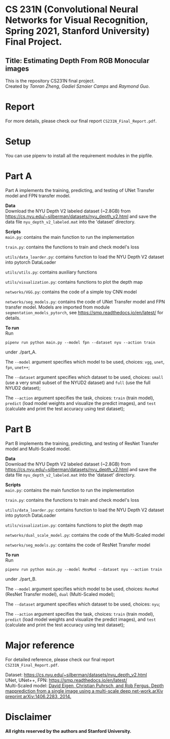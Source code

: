 # CS 231N (Convolutional Neural Networks for Visual Recognition, Spring 2021, Stanford University) Final Project.
## Title: Estimating Depth From RGB Monocular images

This is the repository CS231N final project.  
Created by *Tanran Zheng*, *Gadiel Sznaier Camps* and *Raymond Guo*.

# Report
For more details, please check our final report `CS231N_Final_Report.pdf`.

# Setup
You can use pipenv to install all the requirement modules in the pipfile.

# Part A
Part A implements the training, predicting, and testing of UNet Transfer model and FPN transfer model.

**Data**  
Download the NYU Depth V2 labeled dataset (~2.8GB) from https://cs.nyu.edu/~silberman/datasets/nyu_depth_v2.html and save the data file `nyu_depth_v2_labeled.mat` into the 'dataset' directory.


**Scripts**  
`main.py`: contains the main function to run the implementation  

`train.py`: contains the functions to train and check model's loss

`utils/data_loarder.py`: contains function to load the NYU Depth V2 dataset into pytorch DataLoader

`utils/utils.py`: contains auxiliary functions

`utils/visualization.py`: contains functions to plot the depth map

`networks/VGG.py`: contains the code of a simple toy CNN model

`networks/seg_models.py`: contains the code of UNet Transfer model and FPN transfer model. Models are imported from module `segmentation_models_pytorch`, see https://smp.readthedocs.io/en/latest/ for details.

**To run**  
Run
```
pipenv run python main.py --model fpn --dataset nyu --action train 
```
under ./part_A.

The `--model` argument specifies which model to be used, choices: `vgg`, `unet`, `fpn`, `unet++`;

The `--dataset` argument specifies which dataset to be used, choices: `small` (use a very small subset of the NYUD2 dataset) and `full` (use the full NYUD2 dataset);

The `--action` argument specifies the task, choices: `train` (train model), `predict` (load model weights and visualize the predict images), and `test` (calculate and print the test accuracy using test dataset);

# Part B
Part B implements the training, predicting, and testing of ResNet Transfer model and Multi-Scaled model.

**Data**  
Download the NYU Depth V2 labeled dataset (~2.8GB) from https://cs.nyu.edu/~silberman/datasets/nyu_depth_v2.html and save the data file `nyu_depth_v2_labeled.mat` into the 'dataset' directory.


**Scripts**  
`main.py`: contains the main function to run the implementation  

`train.py`: contains the functions to train and check model's loss

`utils/data_loarder.py`: contains function to load the NYU Depth V2 dataset into pytorch DataLoader

`utils/visualization.py`: contains functions to plot the depth map

`networks/dual_scale_model.py`: contains the code of the Multi-Scaled model

`networks/seg_models.py`: contains the code of ResNet Transfer model

**To run**  
Run
```
pipenv run python main.py --model ResMod --dataset nyu --action train 
```
under ./part_B.

The `--model` argument specifies which model to be used, choices: `ResMod` (ResNet Transfer model), `dual` (Multi-Scaled model);

The `--dataset` argument specifies which dataset to be used, choices: `nyu`;

The `--action` argument specifies the task, choices: `train` (train model), `predict` (load model weights and visualize the predict images), and `test` (calculate and print the test accuracy using test dataset);

# Major reference
For detailed reference, please check our final report `CS231N_Final_Report.pdf`.

Dataset: https://cs.nyu.edu/~silberman/datasets/nyu_depth_v2.html  
UNet, UNet++, FPN: https://smp.readthedocs.io/en/latest/  
Multi-Scaled model: [David Eigen, Christian Puhrsch, and Rob Fergus. Depth mapprediction from a single image using a multi-scale deep net-work.arXiv preprint arXiv:1406.2283, 2014.](https://arxiv.org/abs/1406.2283)

# Disclaimer
**All rights reserved by the authors and Stanford University.**

